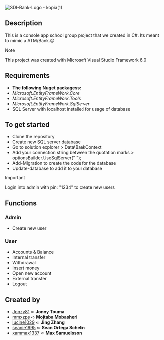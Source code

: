 ![SDI-Bank-Logo - kopia(1)](https://github.com/lucine1029/Spelar_Du_In_Bank/assets/99285003/37c8d229-5731-42b9-bdae-fa7d1e87c79f)
## Description
This is a console app school group project that we created in C#. Its meant to mimic a ATM/Bank.😊
> [!NOTE]
> This project was created with Microsoft Visual Studio Framework 6.0
## Requirements
* **The following Nuget packagess:** 
* _Microsoft.EntityFrameWork.Core_
* _Microsoft.EntityFrameWork.Tools_
* _Microsoft.EntityFrameWork.SqlServer_
* SQL Server with localhost installed for usage of database
## To get started
* Clone the repository
* Create new SQL server database
* Go to solution explorer > Data\BankContext
* Add your connection string between the quotation marks > optionsBuilder.UseSqlServer(" ");
* Add-Migration to create the code for the database
* Update-database to add it to your database
> [!IMPORTANT]
> Login into admin with pin: "1234" to create new users
## Functions
### Admin
* Create new user
### User
* Accounts & Balance
* Internal transfer
* Withdrawal
* Insert money
* Open new account
* External transfer
* Logout
## Created by
* [Jonzy81](https://github.com/Jonzy81) ➪ **Jonny Touma**
* [mmxzps](https://github.com/mmxzps) ➪ **Mojtaba Mobasheri**
* [lucine1029](https://github.com/lucine1029) ➪ **Jing Zhang**
* [seanie1995](https://github.com/seanie1995) ➪ **Sean Ortega Schelin**
* [xammax1337](https://github.com/xammax1337)  ➪ **Max Samuelsson**
